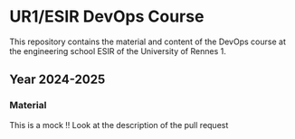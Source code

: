 # UR1/ESIR DevOps Course
This repository contains the material and content of the DevOps course at the engineering school ESIR of the University of Rennes 1. 

## Year 2024-2025

### Material

This is a mock !!
Look at the description of the pull request
